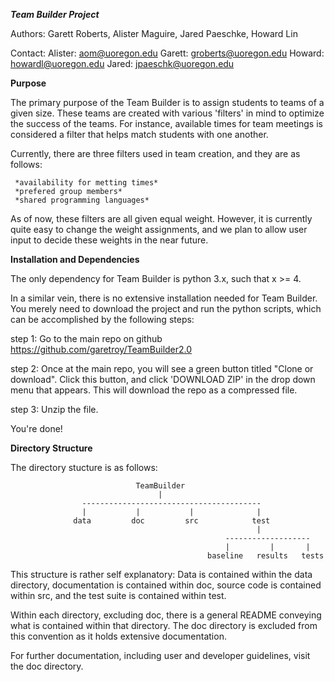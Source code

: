 
 ***Team Builder Project***

 Authors: Garett Roberts, Alister Maguire, Jared Paeschke, Howard Lin 

 Contact:
    Alister: aom@uoregon.edu
    Garett:  groberts@uoregon.edu
    Howard:  howardl@uoregon.edu
    Jared:   jpaeschk@uoregon.edu


 **Purpose**
 
 The primary purpose of the Team Builder is to assign students to 
 teams of a given size. These teams are created with various 'filters'
 in mind to optimize the success of the teams. For instance, available
 times for team meetings is considered a filter that helps match students
 with one another. 

 Currently, there are three filters used in team creation, and they are as
 follows:

     *availability for metting times*
     *prefered group members*
     *shared programming languages*

 As of now, these filters are all given equal weight. However, it is currently
 quite easy to change the weight assignments, and we plan to allow user input
 to decide these weights in the near future. 


 **Installation and Dependencies**

 The only dependency for Team Builder is python 3.x, such that x >= 4.

 In a similar vein, there is no extensive installation needed for Team Builder. 
 You merely need to download the project and run the python scripts, which can
 be accomplished by the following steps:

 step 1: 
     Go to the main repo on github https://github.com/garetroy/TeamBuilder2.0
    
 step 2: 
     Once at the main repo, you will see a green button titled "Clone or download".
     Click this button, and click 'DOWNLOAD ZIP' in the drop down menu that appears. 
     This will download the repo as a compressed file. 

 step 3:
     Unzip the file. 

 You're done!
     


 **Directory Structure**
 
 The directory stucture is as follows:


                                TeamBuilder
                                     |
                    ----------------------------------------
                    |           |           |              |
                  data         doc         src            test
                                                           |
                                                    -------------------
                                                    |         |       |
                                                baseline   results   tests


 This structure is rather self explanatory:
 Data is contained within the data directory, documentation is 
 contained within doc, source code is contained within src, and 
 the test suite is contained within test. 
 
 Within each directory, excluding doc, there is a general README conveying what
 is contained within that directory. The doc directory is excluded from this 
 convention as it holds extensive documentation. 

 For further documentation, including user and developer guidelines, visit the
 doc directory. 

